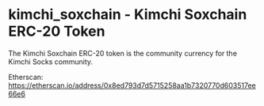 # kimchi_soxchain - Kimchi Soxchain ERC-20 Token

The Kimchi Soxchain ERC-20  token is the community currency for the Kimchi Socks community. 

Etherscan: https://etherscan.io/address/0x8ed793d7d5715258aa1b7320770d603517ee66e6

